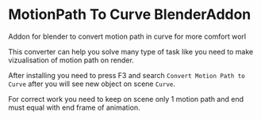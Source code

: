 # MotionPath To Curve BlenderAddon
Addon for blender to convert motion path in curve for more comfort worl

This converter can help you solve many type of task like you need to make vizualisation of motion path on render. 


After installing you need to press F3 and search `Convert Motion Path to Curve` after you will see new object on scene `Curve`.

For correct work you need to keep on scene only 1 motion path and end must equal with end frame of animation.


